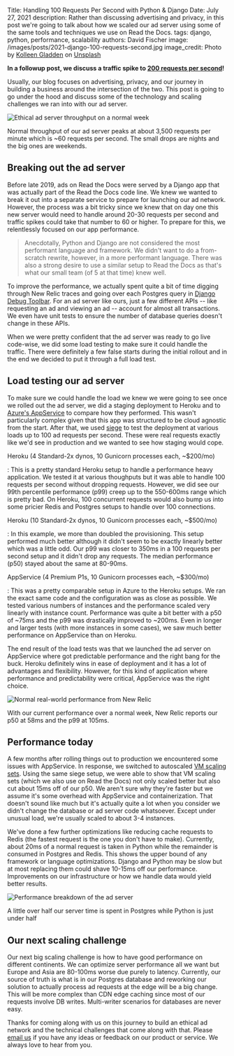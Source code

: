 Title: Handling 100 Requests Per Second with Python & Django
Date: July 27, 2021
description: Rather than discussing advertising and privacy, in this post we're going to talk about how we scaled our ad server using some of the same tools and techniques we use on Read the Docs.
tags: django, python, performance, scalability
authors: David Fischer
image: /images/posts/2021-django-100-requests-second.jpg
image_credit: <span>Photo by <a href="https://unsplash.com/@rockthechaos?utm_source=unsplash&amp;utm_medium=referral&amp;utm_content=creditCopyText">Kolleen Gladden</a> on <a href="https://unsplash.com/?utm_source=unsplash&amp;utm_medium=referral&amp;utm_content=creditCopyText">Unsplash</a></span>


**In a followup post, we discuss a traffic spike to [200 requests per second]({filename}../posts/2023-going-truly-viral.md)!**


Usually, our blog focuses on advertising, privacy,
and our journey in building a business around the intersection of the two.
This post is going to go under the hood and discuss some of the technology and scaling challenges
we ran into with our ad server.

<div class="postimage">
 <img class="w-100" src="{static}../images/posts/2021-adserver-performance-throughput.png" alt="Ethical ad server throughput on a normal week">
 <p>Normal throughput of our ad server peaks at about 3,500 requests per minute which is ~60 requests per second. The small drops are nights and the big ones are weekends.</p>
</div>

[comment]: # (All request timings -- eg. p50, p99 -- on this page come from New Relic)
[comment]: # (All the times are for the AdDecisionView so we compare apples to apples)


## Breaking out the ad server

Before late 2019, ads on Read the Docs were served by a Django app that was actually part of the Read the Docs code line.
We knew we wanted to break it out into a separate service to prepare for launching our ad network.
However, the process was a bit tricky since we knew that on day one this new server
would need to handle around 20-30 requests per second and traffic spikes could take that number to 60 or higher.
To prepare for this, we relentlessly focused on our app performance.


> Anecdotally, Python and Django are not considered the most performant language and framework.
> We didn't want to do a from-scratch rewrite, however, in a more performant language.
> There was also a strong desire to use a similar setup to Read the Docs
> as that's what our small team (of 5 at that time) knew well.


To improve the performance, we actually spent quite a bit of time digging through New Relic traces
and going over each Postgres query in [Django Debug Toolbar](https://django-debug-toolbar.readthedocs.io/en/latest/).
For an ad server like ours, just a few different APIs -- like requesting an ad and viewing an ad --
account for almost all transactions.
We even have unit tests to ensure the number of database queries doesn't change in these APIs.

When we were pretty confident that the ad server was ready to go live code-wise,
we did some load testing to make sure it could handle the traffic.
There were definitely a few false starts during the initial rollout
and in the end we decided to put it through a full load test.


## Load testing our ad server

To make sure we could handle the load we knew we were going to see once we rolled out the ad server,
we did a staging deployment to Heroku and to [Azure's AppService](https://azure.microsoft.com/en-us/services/app-service/)
to compare how they performed.
This wasn't particularly complex given that this app was structured to be cloud agnostic from the start.
After that, we used [siege](https://github.com/JoeDog/siege) to test the deployment
at various loads up to 100 ad requests per second.
These were real requests exactly like we'd see in production and we wanted to see how staging would cope.


Heroku (4 Standard-2x dynos, 10 Gunicorn processes each, ~$200/mo)

:   This is a pretty standard Heroku setup to handle a performance heavy application.
    We tested it at various thoughputs but it was able to handle 100 requests per second without dropping requests.
    However, we did see our 99th percentile performance (p99) creep up to the 550-600ms range which is pretty bad.
    On Heroku, 100 concurrent requests would also bump us into some pricier Redis and Postgres setups
    to handle over 100 connections.

Heroku (10 Standard-2x dynos, 10 Gunicorn processes each, ~$500/mo)

:   In this example, we more than doubled the provisioning.
    This setup performed much better although it didn't seem to be exactly linearly better which was a little odd.
    Our p99 was closer to 350ms in a 100 requests per second setup and it didn't drop any requests.
    The median performance (p50) stayed about the same at 80-90ms.

AppService (4 Premium P1s, 10 Gunicorn processes each, ~$300/mo)

:   This was a pretty comparable setup in Azure to the Heroku setups.
    We ran the exact same code and the configuration was as close as possible.
    We tested various numbers of instances and the performance scaled very linearly with instance count.
    Performance was quite a bit better with a p50 of ~75ms and the p99 was drastically improved to ~200ms.
    Even in longer and larger tests (with more instances in some cases),
    we saw much better performance on AppService than on Heroku.


The end result of the load tests was that we launched the ad server on AppService
where got predictable performance and the right bang for the buck.
Heroku definitely wins in ease of deployment and it has a lot of advantages and flexibility.
However, for this kind of application where performance and predictability were critical,
AppService was the right choice.


<div class="postimage">
 <img class="w-100" src="{static}../images/posts/2021-adserver-performance-percentile.png" alt="Normal real-world performance from New Relic">
 <p>With our current performance over a normal week, New Relic reports our p50 at 58ms and the p99 at 105ms.</p>
</div>

## Performance today

A few months after rolling things out to production we encountered some issues with AppService.
In response, we switched to autoscaled [VM scaling sets](https://docs.microsoft.com/en-us/azure/virtual-machine-scale-sets/overview).
Using the same siege setup, we were able to show that VM scaling sets
(which we also use on Read the Docs) not only scaled better
but also cut about 15ms off of our p50.
We aren't sure why they're faster but we assume it's some overhead with AppService and containerization.
That doesn't sound like much but it's actually quite a lot when
you consider we didn't change the database or ad server code whatsoever.
Except under unusual load, we're usually scaled to about 3-4 instances.

We've done a few further optimizations like reducing cache requests to Redis
(the fastest request is the one you don't have to make).
Currently, about 20ms of a normal request is taken in Python
while the remainder is consumed in Postgres and Redis.
This shows the upper bound of any framework or language optimizations.
Django and Python may be slow but at most replacing them could shave 10-15ms off our performance.
Improvements on our infrastructure or how we handle data would yield better results.

<div class="postimage">
 <img class="w-100" src="{static}../images/posts/2021-adserver-performance-breakdown.png" alt="Performance breakdown of the ad server">
 <p>A little over half our server time is spent in Postgres while Python is just under half</p>
</div>


## Our next scaling challenge

Our next big scaling challenge is how to have good performance on different continents.
We can optimize server performance all we want but Europe and Asia are 80-100ms worse due purely to latency.
Currently, our source of truth is what is in our Postgres database
and reworking our solution to actually process ad requests at the edge will be a big change.
This will be more complex than CDN edge caching since most of our requests involve DB writes.
Multi-writer scenarios for databases are never easy.

Thanks for coming along with us on this journey to build an ethical ad network
and the technical challenges that come along with that.
Please [email us](mailto:ads@ethicalads.io) if you have any ideas or feedback on our product or service.
We always love to hear from you.
